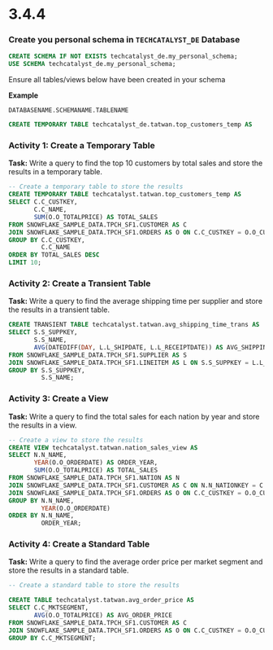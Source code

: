 # 3.4.4

### Create you personal schema in `TECHCATALYST_DE` Database

```sql
CREATE SCHEMA IF NOT EXISTS techcatalyst_de.my_personal_schema;
USE SCHEMA techcatalyst_de.my_personal_schema;

```

Ensure all tables/views below have been created in your schema 

**Example**

`DATABASENAME.SCHEMANAME.TABLENAME` 

```sql
CREATE TEMPORARY TABLE techcatalyst_de.tatwan.top_customers_temp AS

```



### Activity 1: Create a Temporary Table

**Task:** Write a query to find the top 10 customers by total sales and store the results in a temporary table.

```sql
-- Create a temporary table to store the results
CREATE TEMPORARY TABLE techcatalyst.tatwan.top_customers_temp AS
SELECT C.C_CUSTKEY,
       C.C_NAME,
       SUM(O.O_TOTALPRICE) AS TOTAL_SALES
FROM SNOWFLAKE_SAMPLE_DATA.TPCH_SF1.CUSTOMER AS C
JOIN SNOWFLAKE_SAMPLE_DATA.TPCH_SF1.ORDERS AS O ON C.C_CUSTKEY = O.O_CUSTKEY
GROUP BY C.C_CUSTKEY,
         C.C_NAME
ORDER BY TOTAL_SALES DESC
LIMIT 10;
```





### Activity 2: Create a Transient Table

**Task:** Write a query to find the average shipping time per supplier and store the results in a transient table.

```sql
CREATE TRANSIENT TABLE techcatalyst.tatwan.avg_shipping_time_trans AS
SELECT S.S_SUPPKEY,
       S.S_NAME,
       AVG(DATEDIFF(DAY, L.L_SHIPDATE, L.L_RECEIPTDATE)) AS AVG_SHIPPING_DAYS
FROM SNOWFLAKE_SAMPLE_DATA.TPCH_SF1.SUPPLIER AS S
JOIN SNOWFLAKE_SAMPLE_DATA.TPCH_SF1.LINEITEM AS L ON S.S_SUPPKEY = L.L_SUPPKEY
GROUP BY S.S_SUPPKEY,
         S.S_NAME;
```



### Activity 3: Create a View

**Task:** Write a query to find the total sales for each nation by year and store the results in a view.

```sql
-- Create a view to store the results
CREATE VIEW techcatalyst.tatwan.nation_sales_view AS
SELECT N.N_NAME,
       YEAR(O.O_ORDERDATE) AS ORDER_YEAR,
       SUM(O.O_TOTALPRICE) AS TOTAL_SALES
FROM SNOWFLAKE_SAMPLE_DATA.TPCH_SF1.NATION AS N
JOIN SNOWFLAKE_SAMPLE_DATA.TPCH_SF1.CUSTOMER AS C ON N.N_NATIONKEY = C.C_NATIONKEY
JOIN SNOWFLAKE_SAMPLE_DATA.TPCH_SF1.ORDERS AS O ON C.C_CUSTKEY = O.O_CUSTKEY
GROUP BY N.N_NAME,
         YEAR(O.O_ORDERDATE)
ORDER BY N.N_NAME,
         ORDER_YEAR;
```



### Activity 4: Create a Standard Table

**Task:** Write a query to find the average order price per market segment and store the results in a standard table.

```sql
-- Create a standard table to store the results

CREATE TABLE techcatalyst.tatwan.avg_order_price AS
SELECT C.C_MKTSEGMENT,
       AVG(O.O_TOTALPRICE) AS AVG_ORDER_PRICE
FROM SNOWFLAKE_SAMPLE_DATA.TPCH_SF1.CUSTOMER AS C
JOIN SNOWFLAKE_SAMPLE_DATA.TPCH_SF1.ORDERS AS O ON C.C_CUSTKEY = O.O_CUSTKEY
GROUP BY C.C_MKTSEGMENT;
```

